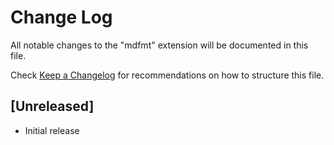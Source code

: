 # Change Log

All notable changes to the "mdfmt" extension will be documented in this file.

Check [Keep a Changelog](http://keepachangelog.com/) for recommendations on how to structure this file.

## [Unreleased]

- Initial release